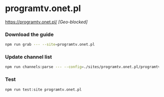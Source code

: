# programtv.onet.pl

https://programtv.onet.pl/ _[Geo-blocked]_

### Download the guide

```sh
npm run grab --- --site=programtv.onet.pl
```

### Update channel list

```sh
npm run channels:parse --- --config=./sites/programtv.onet.pl/programtv.onet.pl.config.js --output=./sites/programtv.onet.pl/programtv.onet.pl.channels.xml
```

### Test

```sh
npm run test:site programtv.onet.pl
```

